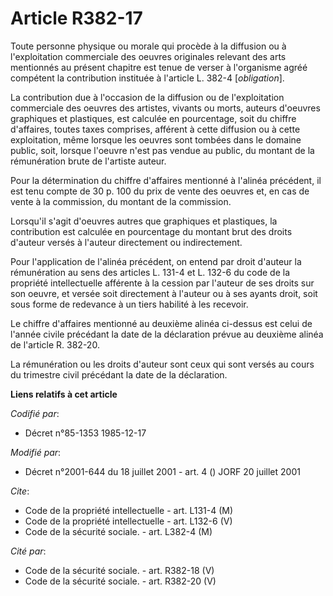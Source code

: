 # Article R382-17

Toute personne physique ou morale qui procède à la diffusion ou à l'exploitation commerciale des oeuvres originales relevant
des arts mentionnés au présent chapitre est tenue de verser à l'organisme agréé compétent la contribution instituée à
l'article L. 382-4 [*obligation*]. 

La contribution due à l'occasion de la diffusion ou de l'exploitation commerciale des oeuvres des artistes, vivants ou morts,
auteurs d'oeuvres graphiques et plastiques, est calculée en pourcentage, soit du chiffre d'affaires, toutes taxes comprises,
afférent à cette diffusion ou à cette exploitation, même lorsque les oeuvres sont tombées dans le domaine public, soit,
lorsque l'oeuvre n'est pas vendue au public, du montant de la rémunération brute de l'artiste auteur. 

Pour la détermination du chiffre d'affaires mentionné à l'alinéa précédent, il est tenu compte de 30 p. 100 du prix de vente
des oeuvres et, en cas de vente à la commission, du montant de la commission. 

Lorsqu'il s'agit d'oeuvres autres que graphiques et plastiques, la contribution est calculée en pourcentage du montant brut
des droits d'auteur versés à l'auteur directement ou indirectement. 

Pour l'application de l'alinéa précédent, on entend par droit d'auteur la rémunération au sens des articles L. 131-4 et L.
132-6 du code de la propriété intellectuelle afférente à la cession par l'auteur de ses droits sur son oeuvre, et versée soit
directement à l'auteur ou à ses ayants droit, soit sous forme de redevance à un tiers habilité à les recevoir. 

Le chiffre d'affaires mentionné au deuxième alinéa ci-dessus est celui de l'année civile précédant la date de la déclaration
prévue au deuxième alinéa de l'article R. 382-20. 

La rémunération ou les droits d'auteur sont ceux qui sont versés au cours du trimestre civil précédant la date de la
déclaration.

**Liens relatifs à cet article**

_Codifié par_:

  - Décret n°85-1353 1985-12-17

_Modifié par_:

  - Décret n°2001-644 du 18 juillet 2001 - art. 4 () JORF 20 juillet 2001

_Cite_:

  - Code de la propriété intellectuelle - art. L131-4 (M)
  - Code de la propriété intellectuelle - art. L132-6 (V)
  - Code de la sécurité sociale. - art. L382-4 (M)

_Cité par_:

  - Code de la sécurité sociale. - art. R382-18 (V)
  - Code de la sécurité sociale. - art. R382-20 (V)
